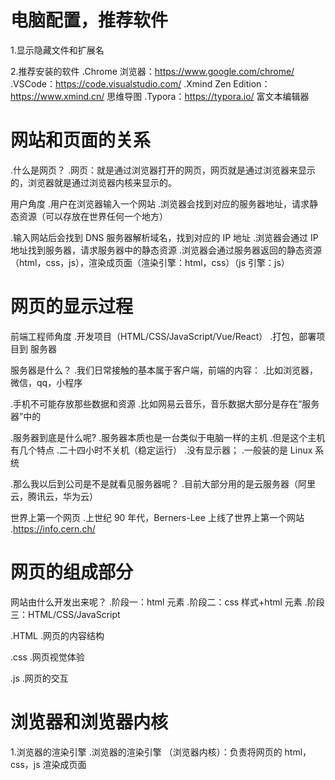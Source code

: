 # 电脑配置，推荐软件

1.显示隐藏文件和扩展名

2.推荐安装的软件
.Chrome 浏览器：https://www.google.com/chrome/
.VSCode：https://code.visualstudio.com/
.Xmind Zen Edition：https://www.xmind.cn/ 思维导图
.Typora：https://typora.io/ 富文本编辑器

# 网站和页面的关系

.什么是网页？
.网页：就是通过浏览器打开的网页，网页就是通过浏览器来显示的，浏览器就是通过浏览器内核来显示的。

用户角度
.用户在浏览器输入一个网站
.浏览器会找到对应的服务器地址，请求静态资源（可以存放在世界任何一个地方）

.输入网站后会找到 DNS 服务器解析域名，找到对应的 IP 地址
.浏览器会通过 IP 地址找到服务器，请求服务器中的静态资源
.浏览器会通过服务器返回的静态资源（html，css，js），渲染成页面（渲染引擎：html，css）（js 引擎：js）

# 网页的显示过程

前端工程师角度
.开发项目（HTML/CSS/JavaScript/Vue/React）
.打包，部署项目到 服务器

服务器是什么？
.我们日常接触的基本属于客户端，前端的内容：
.比如浏览器，微信，qq，小程序

.手机不可能存放那些数据和资源
.比如网易云音乐，音乐数据大部分是存在“服务器”中的

.服务器到底是什么呢?
.服务器本质也是一台类似于电脑一样的主机
.但是这个主机有几个特点
.二十四小时不关机（稳定运行）
.没有显示器；
.一般装的是 Linux 系统

.那么我以后到公司是不是就看见服务器呢？
.目前大部分用的是云服务器（阿里云，腾讯云，华为云）

世界上第一个网页
.上世纪 90 年代，Berners-Lee 上线了世界上第一个网站
.https://info.cern.ch/

# 网页的组成部分

网站由什么开发出来呢？
.阶段一：html 元素
.阶段二：css 样式+html 元素
.阶段三：HTML/CSS/JavaScript

.HTML
.网页的内容结构

.css
.网页视觉体验

.js
.网页的交互

# 浏览器和浏览器内核

1.浏览器的渲染引擎
.浏览器的渲染引擎 （浏览器内核）：负责将网页的 html，css，js 渲染成页面
